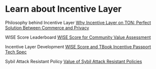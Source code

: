 # Learn about Incentive Layer

Philosophy behind Incentive Layer
[Why Incentive Layer on TON: Perfect Solution Between Commerce and Privacy](incentive-layer.md)

WISE Score Leaderboard
[WISE Score for Community Value Assessment](wise-score.md)

Incentive Layer Development
[WISE Score and TBook Incentive Passport Tech Spec](dev-roadmap.md)

Sybil Attack Resistant Policy
[Value of Sybil Attack Resistant Policies](sybil-attack.md)
